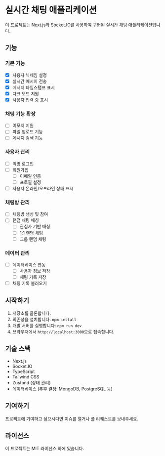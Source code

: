 # 실시간 채팅 애플리케이션

이 프로젝트는 Next.js와 Socket.IO를 사용하여 구현된 실시간 채팅 애플리케이션입니다.

## 기능

### 기본 기능

- [x] 사용자 닉네임 설정
- [x] 실시간 메시지 전송
- [x] 메시지 타임스탬프 표시
- [x] 다크 모드 지원
- [x] 사용자 입력 중 표시

### 채팅 기능 확장

- [ ] 이모지 지원
- [ ] 파일 업로드 기능
- [ ] 메시지 검색 기능

### 사용자 관리

- [ ] 익명 로그인
- [ ] 회원가입
  - [ ] 이메일 인증
  - [ ] 프로필 설정
- [ ] 사용자 온라인/오프라인 상태 표시

### 채팅방 관리

- [ ] 채팅방 생성 및 참여
- [ ] 랜덤 채팅 매칭
  - [ ] 관심사 기반 매칭
  - [ ] 1:1 랜덤 채팅
  - [ ] 그룹 랜덤 채팅

### 데이터 관리

- [ ] 데이터베이스 연동
  - [ ] 사용자 정보 저장
  - [ ] 채팅 기록 저장
- [ ] 채팅 기록 불러오기

## 시작하기

1. 저장소를 클론합니다.
2. 의존성을 설치합니다: `npm install`
3. 개발 서버를 실행합니다: `npm run dev`
4. 브라우저에서 `http://localhost:3000`으로 접속합니다.

## 기술 스택

- Next.js
- Socket.IO
- TypeScript
- Tailwind CSS
- Zustand (상태 관리)
- 데이터베이스 (추후 결정: MongoDB, PostgreSQL 등)

## 기여하기

프로젝트에 기여하고 싶으시다면 이슈를 열거나 풀 리퀘스트를 보내주세요.

## 라이선스

이 프로젝트는 MIT 라이선스 하에 있습니다.
